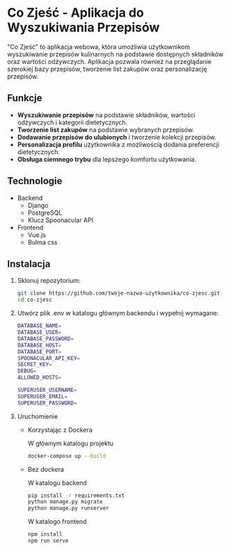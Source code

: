 # Co Zjeść - Aplikacja do Wyszukiwania Przepisów

"Co Zjeść" to aplikacja webowa, która umożliwia użytkownikom wyszukiwanie przepisów kulinarnych na podstawie dostępnych składników oraz wartości odżywczych. Aplikacja pozwala również na przeglądanie szerokiej bazy przepisów, tworzenie list zakupów oraz personalizację przepisów.

## Funkcje

- **Wyszukiwanie przepisów** na podstawie składników, wartości odżywczych i kategorii dietetycznych.
- **Tworzenie list zakupów** na podstawie wybranych przepisów.
- **Dodawanie przepisów do ulubionych** i tworzenie kolekcji przepisów.
- **Personalizacja profilu** użytkownika z możliwością dodania preferencji dietetycznych.
- **Obsługa ciemnego trybu** dla lepszego komfortu użytkowania.

## Technologie

- Backend
   - Django
   - PostgreSQL
   - Klucz Spoonacular API
- Frontend
   - Vue.js
   - Bulma css

## Instalacja

1. Sklonuj repozytorium:

   ```bash
   git clone https://github.com/twoje-nazwa-użytkownika/co-zjesc.git
   cd co-zjesc

2. Utwórz plik .env w katalogu głównym backendu i wypełnij wymagane:

   ```bash
   DATABASE_NAME=
   DATABASE_USER=
   DATABASE_PASSWORD=
   DATABASE_HOST=
   DATABASE_PORT=
   SPOONACULAR_API_KEY=
   SECRET_KEY=
   DEBUG=
   ALLOWED_HOSTS=
   
   SUPERUSER_USERNAME=
   SUPERUSER_EMAIL=
   SUPERUSER_PASSWORD=

3. Uruchomienie

   - Korzystając z Dockera

      W głównym katalogu projektu
      ```bash
      docker-compose up --build
      ```

      
   - Bez dockera
   
      W katalogu backend
      ```bash
      pip install -r requirements.txt
      python manage.py migrate
      python manage.py runserver
      ```

      W katalogo frontend
      ```bash
      npm install
      npm run serve
      ```
